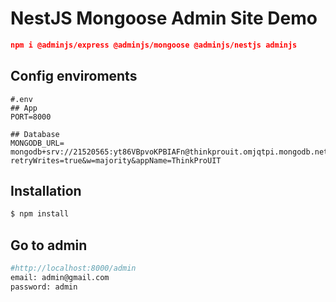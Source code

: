 # NestJS Mongoose Admin Site Demo

```json
npm i @adminjs/express @adminjs/mongoose @adminjs/nestjs adminjs
```

## Config enviroments

```dotenv
#.env
## App
PORT=8000

## Database
MONGODB_URL= mongodb+srv://21520565:yt86VBpvoKPBIAFn@thinkprouit.omjqtpi.mongodb.net/?retryWrites=true&w=majority&appName=ThinkProUIT
```

## Installation

```bash
$ npm install
```

## Go to admin

```bash
#http://localhost:8000/admin
email: admin@gmail.com
password: admin
```